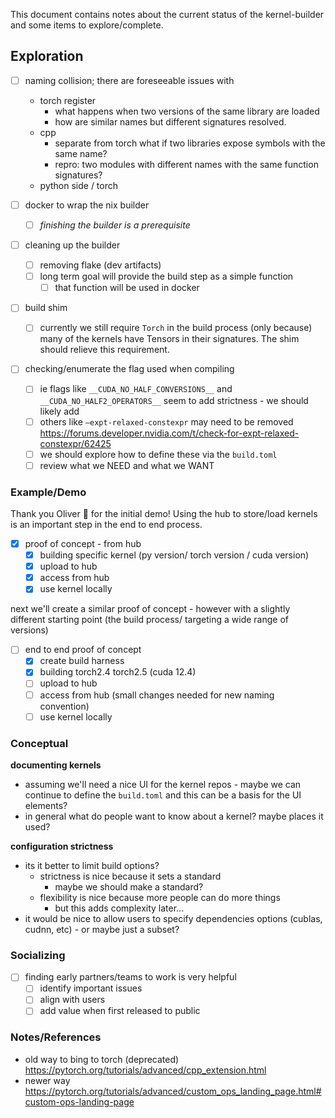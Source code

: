 
This document contains notes about the current status of the kernel-builder and some items to explore/complete.

## Exploration

- [ ] naming collision; there are foreseeable issues with 
	- torch register
		- what happens when two versions of the same library are loaded
		- how are similar names but different signatures resolved.
	- cpp
		- separate from torch what if two libraries expose symbols with the same name?
		- repro: two modules with different names with the same function signatures?
	- python side / torch

- [ ] docker to wrap the nix builder
	- [ ] *finishing the builder is a prerequisite*

- [ ] cleaning up the builder 
	- [ ] removing flake (dev artifacts)
	- [ ] long term goal will provide the build step as a simple function
		- [ ] that function will be used in docker

- [ ] build shim
	- [ ] currently we still require `Torch` in the build process (only because) many of the kernels have Tensors in their signatures. The shim should relieve this requirement.

- [ ] checking/enumerate the flag used when compiling
	- [ ] ie flags like `__CUDA_NO_HALF_CONVERSIONS__` and `__CUDA_NO_HALF2_OPERATORS__` seem to add strictness - we should likely add
	- [ ] others like `–expt-relaxed-constexpr` may need to be removed https://forums.developer.nvidia.com/t/check-for-expt-relaxed-constexpr/62425
	- [ ] we should explore how to define these via the `build.toml`
	- [ ] review what we NEED and what we WANT
### Example/Demo

Thank you Oliver 🙏 for the initial demo! Using the hub to store/load kernels is an important step in the end to end process.

- [X] proof of concept - from hub
	- [x] building specific kernel (py version/ torch version / cuda version)
	- [x] upload to hub
	- [x] access from hub
	- [x] use kernel locally

next we'll create a similar proof of concept - however with a slightly different starting point (the build process/ targeting a wide range of versions)

- [ ] end to end proof of concept
	- [x] create build harness
	- [x] building torch2.4 torch2.5 (cuda 12.4)
	- [ ] upload to hub
	- [ ] access from hub (small changes needed for new naming convention)
	- [ ] use kernel locally

### Conceptual

**documenting kernels**
- assuming we'll need a nice UI for the kernel repos - maybe we can continue to define the `build.toml` and this can be a basis for the UI elements?
- in general what do people want to know about a kernel? maybe places it used?

**configuration strictness**
- its it better to limit build options?
	- strictness is nice because it sets a standard
		- maybe we should make a standard?
	- flexibility is nice because more people can do more things 
		- but this adds complexity later...
- it would be nice to allow users to specify dependencies options (cublas, cudnn, etc) - or maybe just a subset?
  
### Socializing
- [ ] finding early partners/teams to work is very helpful
	- [ ] identify important issues
	- [ ] align with users
	- [ ] add value when first released to public

### Notes/References

- old way to bing to torch (deprecated) https://pytorch.org/tutorials/advanced/cpp_extension.html 
- newer way https://pytorch.org/tutorials/advanced/custom_ops_landing_page.html#custom-ops-landing-page